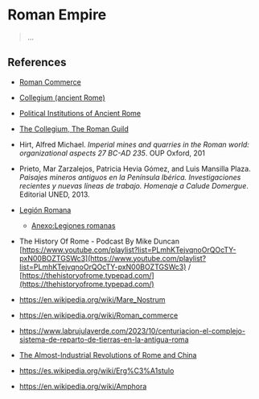 # Roman Empire

> …

## References

- [Roman Commerce](https://en.wikipedia.org/wiki/Roman_commerce)
- [Collegium (ancient Rome)](https://en.wikipedia.org/wiki/Collegium_(ancient_Rome))
- [Political Institutions of Ancient Rome](https://en.wikipedia.org/wiki/Political_institutions_of_ancient_Rome)
- [The Collegium, The Roman Guild](https://www.romanports.org/en/articles/ports-in-focus/563-the-collegium-the-roman-guild.html)
- Hirt, Alfred Michael. *Imperial mines and quarries in the Roman world: organizational aspects 27 BC-AD 235*. OUP Oxford, 201
- Prieto, Mar Zarzalejos, Patricia Hevia Gómez, and Luis Mansilla Plaza. *Paisajes
mineros antiguos en la Península Ibérica. Investigaciones recientes y nuevas líneas de trabajo. Homenaje a Calude Domergue*. Editorial UNED, 2013.
- [Legión Romana](https://es.wikipedia.org/wiki/Legi%C3%B3n_romana)
    - [Anexo:Legiones romanas](https://es.wikipedia.org/wiki/Anexo:Legiones_romanas)
- The History Of Rome - Podcast By Mike Duncan
[https://www.youtube.com/playlist?list=PLmhKTejvqnoOrQOcTY-pxN00BOZTGSWc3](https://www.youtube.com/playlist?list=PLmhKTejvqnoOrQOcTY-pxN00BOZTGSWc3) / [https://thehistoryofrome.typepad.com/](https://thehistoryofrome.typepad.com/)
- https://en.wikipedia.org/wiki/Mare_Nostrum
- https://en.wikipedia.org/wiki/Roman_commerce
- https://www.labrujulaverde.com/2023/10/centuriacion-el-complejo-sistema-de-reparto-de-tierras-en-la-antigua-roma


- [The Almost-Industrial Revolutions of Rome and China](https://www.youtube.com/watch?v=yKk4_Cgoptg)

- https://es.wikipedia.org/wiki/Erg%C3%A1stulo

- https://en.wikipedia.org/wiki/Amphora
